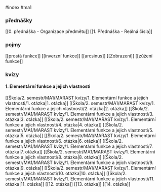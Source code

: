 #index #ma1
### přednášky
[[0. přednáška - Organizace předmětu]]
[[1. Přednáška - Reálná čísla]]
### pojmy
[[prostá funkce]]
[[inverzní funkce]]
[[arcsinus]]
[[Zobrazení]]
[[zúžení funkce]]
### kvízy
#### 1. Elementární funkce a jejich vlastnosti
[[Škola/2. semestr/MA1/MARAST kvízy/1. Elementární funkce a jejich vlastnosti/1. otázka|1. otázka]]
[[Škola/2. semestr/MA1/MARAST kvízy/1. Elementární funkce a jejich vlastnosti/2. otázka|2. otázka]]
[[Škola/2. semestr/MA1/MARAST kvízy/1. Elementární funkce a jejich vlastnosti/3. otázka|3. otázka]]
[[Škola/2. semestr/MA1/MARAST kvízy/1. Elementární funkce a jejich vlastnosti/4. otázka|4. otázka]]
[[Škola/2. semestr/MA1/MARAST kvízy/1. Elementární funkce a jejich vlastnosti/5. otázka|5. otázka]]
[[Škola/2. semestr/MA1/MARAST kvízy/1. Elementární funkce a jejich vlastnosti/6. otázka|6. otázka]]
[[Škola/2. semestr/MA1/MARAST kvízy/1. Elementární funkce a jejich vlastnosti/7. otázka|7. otázka]]
[[Škola/2. semestr/MA1/MARAST kvízy/1. Elementární funkce a jejich vlastnosti/8. otázka|8. otázka]]
[[Škola/2. semestr/MA1/MARAST kvízy/1. Elementární funkce a jejich vlastnosti/9. otázka|9. otázka]]
[[Škola/2. semestr/MA1/MARAST kvízy/1. Elementární funkce a jejich vlastnosti/10. otázka|10. otázka]]
[[Škola/2. semestr/MA1/MARAST kvízy/1. Elementární funkce a jejich vlastnosti/11. otázka|11. otázka]]
[[12. otázka]]
[[13. otázka]]
[[14. otázka]]